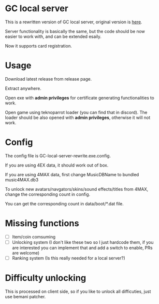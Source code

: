 # GC local server

This is a rewritten version of GC local  server, original version is [here](https://github.com/asesidaa/gc-local-server).

Server functionality is basically the same, but the code should be now easier to work with, and can be extended esaily.

Now it supports card registration.

# Usage

Download latest release from release page.

Extract anywhere.

Open exe with **admin privileges** for certificate generating functionalities to work.

Open game using teknoparrot loader (you can find that in discord). The loader should be also opened with **admin privileges**, otherwise it will not work.

# Config

The config file is GC-local-server-rewrite.exe.config.

If you are using 4EX data, it should work out of box.

If you are using 4MAX data, first change MusicDBName to bundled music4MAX.db3

To unlock new avatars/navgators/skins/sound effects/titles from 4MAX, change the corresponding count in config.

You can get the corresponding count in data/boot/*.dat file.

# Missing functions

- [ ] Item/coin comsuming 
- [ ] Unlocking system (I don't like these two so I just hardcode them, if you are interested you can implement that and add a switch to enable, PRs are welcome)
- [ ] Ranking system (Is this really needed for a local server?) 

# Difficulty unlocking

This is processed on client side, so if you like to unlock all difficuties, just use bemani patcher.
